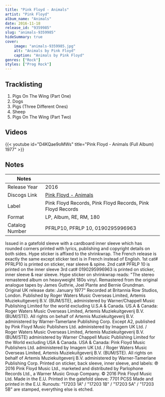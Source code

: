 ```yaml
---
title: "Pink Floyd - Animals"
artist: "Pink Floyd"
album_name: "Animals"
date: 2016-11-18
release_id: "9359985"
slug: "animals-9359985"
hideSummary: true
cover:
    image: "animals-9359985.jpg"
    alt: "Animals by Pink Floyd"
    caption: "Animals by Pink Floyd"
genres: ["Rock"]
styles: ["Prog Rock"]
---
```


## Tracklisting
1. Pigs On The Wing (Part One)
2. Dogs
3. Pigs (Three Different Ones)
4. Sheep
5. Pigs On The Wing (Part Two)

## Videos
{{< youtube id="D4KQae9oMWs" title="Pink Floyd - Animals (Full Album) 1977" >}}


## Notes

| Notes          |             |
| ---------------| ----------- |
| Release Year   | 2016 |
| Discogs Link   | [Pink Floyd - Animals](https://www.discogs.com/release/9359985-Pink-Floyd-Animals) |
| Label          | Pink Floyd Records, Pink Floyd Records, Pink Floyd Records |
| Format         | LP, Album, RE, RM, 180 |
| Catalog Number | PFRLP10, PFRLP 10, 0190295996963 |

Issued in a gatefold sleeve with a cardboard inner sleeve which has rounded corners  printed with lyrics, publishing and copyright details on both sides.  Hype sticker is affixed to the shrinkwrap. The French release is exactly the same except sticker text is in French instead of English.  1st cat# PFRLP10 is printed on sticker, rear sleeve & spine. 2nd cat# PFRLP 10 is printed on the inner sleeve 3rd cat# 0190295996963 is printed on sticker, inner sleeve & rear sleeve.  Hype sticker on shrinkwrap reads: "The stereo remastered album on heavyweight 180ɢ vinyl. Remastered from the original analogue tapes by James Guthrie, Joel Plante and Bernie Grundman. Original UK release date: January 1977"  Recorded at Britannia Row Studios, London.  Published by Roger Waters Music Overseas Limited, Artemis Muziekuitgeverij B.V. (BUM/STE), administered by Warner/Chappell Music Publishing Limited for the world excluding U.S.A & Canada. US.A & Canada: Roger Waters Music Overseas Limited, Artemis Muziekuitgeverij B.V. (BUM/STE). All rights on behalf of Artemis Muziekuitgeverij B.V. administered by Warner-Tamerlane Publishing Corp.  Except A2, published by Pink Floyd Music Publishers Ltd. administered by Imagem UK Ltd. / Roger Waters Music Overseas Limited, Artemis Muziekuitgeverij B.V. (BUM/STE) administered by Warner Chappell Music Publishing Limited for the World excluding USA & Canada. USA & Canada: Pink Floyd Music Publishers Ltd. administered by Imagem UK Ltd. / Roger Waters Music Overseas Limited, Artemis Muziekuitgeverij B.V. (BUM/STE). All rights on behalf of Artemis Muziekuitgeverij B.V. administered by Warner-Tamerlane Publishing Corp.  Printed on sticker, back sleeve, inner sleeve, and labels: ℗ 2016 Pink Floyd Music Ltd., marketed and distributed by Parlophone Records Ltd., a Warner Music Group Company. © 2016 Pink Floyd Music Ltd. Made in the E.U.  Printed in the gatefold sleeve: 7701 PCSS Made and printed in the E.U.  Runouts: "17203 1A" / "17203 1B" / "17203 5A" / "17203 5B" are stamped, everything else is etched.

